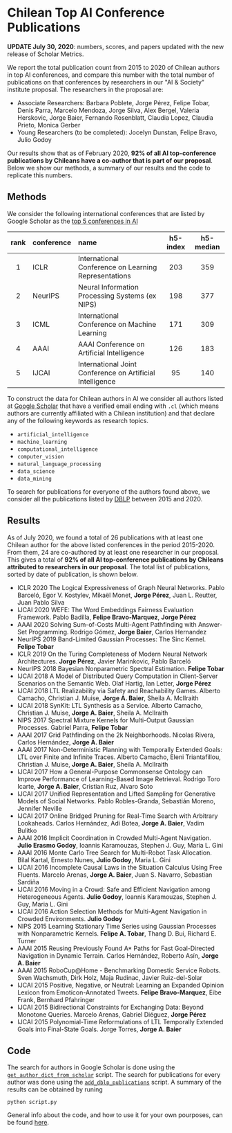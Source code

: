 # Chilean Top AI Conference Publications

**UPDATE July 30, 2020**: numbers, scores, and papers updated with the new release of Scholar Metrics.

We report the total publication count from 2015 to 2020 of Chilean authors in top AI conferences, and compare this number with the total number of publications on that conferences by researchers in our "AI & Society" institute proposal. 
The researchers in the proposal are:

* Associate Researchers: Barbara Poblete, Jorge Pérez, Felipe Tobar, Denis Parra, Marcelo Mendoza, Jorge Silva, Alex Bergel, Valeria Herskovic, Jorge Baier, Fernando Rosenblatt, Claudia Lopez, Claudia Prieto, Monica Gerber 
* Young Researchers (to be completed): Jocelyn Dunstan, Felipe Bravo, Julio Godoy 


Our results show that as of February 2020, **92% of all AI top-conference publications by Chileans have a co-author that is part of our proposal**.
Below we show our methods, a summary of our results and the code to replicate this numbers.


## Methods

We consider the following international conferences that are listed by Google Scholar as the [top 5 conferences in AI](https://scholar.google.com/citations?view_op=top_venues&hl=en&vq=eng_artificialintelligence)

|rank|conference|name|h5-index|h5-median|
|:--:|:---------|:---|:------:|:-------:|
|1|ICLR| International Conference on Learning Representations|203|359|
|2|NeurIPS|Neural Information Processing Systems (ex NIPS)|198 |377|
|3|ICML| International Conference on Machine Learning|171 |309|
|4|AAAI| AAAI Conference on Artificial Intelligence  |126 |183|
|5|IJCAI|International Joint Conference on Artificial Intelligence| 95 |140|

To construct the data for Chilean authors in AI we consider all authors listed at [Google Scholar](https://scholar.google.com/citations?view_op=search_authors) that have a verified email ending with `.cl` (which means  authors are currently affiliated with a Chilean institution) and that declare any of the following keywords as research topics.

* `artificial_intelligence`
* `machine_learning`
* `computational_intelligence`
* `computer_vision`
* `natural_language_processing`
* `data_science`
* `data_mining`

To search for publications for everyone of the authors found above, we consider all the publications listed by [DBLP](https://dblp.uni-trier.de/) between 2015 and 2020.

## Results

As of July 2020, we found a total of 26 publications with at least one Chilean author for the above listed conferences in the period 2015-2020. From them, 24 are co-authored by at least one researcher in our proposal. 
This gives a total of **92% of all AI top-conference publications by Chileans attributed to researchers in our proposal**.
The total list of publications, sorted by date of publication, is shown below.


* ICLR 2020 The Logical Expressiveness of Graph Neural Networks. Pablo Barceló, Egor V. Kostylev, Mikaël Monet, **Jorge Pérez**, Juan L. Reutter, Juan Pablo Silva
* IJCAI 2020 WEFE: The Word Embeddings Fairness Evaluation Framework. Pablo Badilla, **Felipe Bravo-Marquez**, **Jorge Pérez**
* AAAI 2020 Solving Sum-of-Costs Multi-Agent Pathfinding with Answer-Set Programming. Rodrigo Gómez, **Jorge Baier**, Carlos Hernandez
* NeurIPS 2019 Band-Limited Gaussian Processes: The Sinc Kernel. **Felipe Tobar**
* ICLR 2019 On the Turing Completeness of Modern Neural Network Architectures. **Jorge Pérez**, Javier Marinkovic, Pablo Barceló
* NeurIPS 2018 Bayesian Nonparametric Spectral Estimation. **Felipe Tobar**
* IJCAI 2018 A Model of Distributed Query Computation in Client-Server Scenarios on the Semantic Web. Olaf Hartig, Ian Letter, **Jorge Pérez**
* IJCAI 2018 LTL Realizability via Safety and Reachability Games. Alberto Camacho, Christian J. Muise, **Jorge A. Baier**, Sheila A. McIlraith
* IJCAI 2018 SynKit: LTL Synthesis as a Service. Alberto Camacho, Christian J. Muise, **Jorge A. Baier**, Sheila A. McIlraith
* NIPS 2017 Spectral Mixture Kernels for Multi-Output Gaussian Processes. Gabriel Parra, **Felipe Tobar**
* AAAI 2017 Grid Pathfinding on the 2k Neighborhoods. Nicolas Rivera, Carlos Hernández, **Jorge A. Baier**
* AAAI 2017 Non-Deterministic Planning with Temporally Extended Goals: LTL over Finite and Infinite Traces. Alberto Camacho, Eleni Triantafillou, Christian J. Muise, **Jorge A. Baier**, Sheila A. McIlraith
* IJCAI 2017 How a General-Purpose Commonsense Ontology can Improve Performance of Learning-Based Image Retrieval. Rodrigo Toro Icarte, **Jorge A. Baier**, Cristian Ruz, Alvaro Soto
* IJCAI 2017 Unified Representation and Lifted Sampling for Generative Models of Social Networks. Pablo Robles-Granda, Sebastián Moreno, Jennifer Neville
* IJCAI 2017 Online Bridged Pruning for Real-Time Search with Arbitrary Lookaheads. Carlos Hernández, Adi Botea, **Jorge A. Baier**, Vadim Bulitko
* AAAI 2016 Implicit Coordination in Crowded Multi-Agent Navigation. **Julio Erasmo Godoy**, Ioannis Karamouzas, Stephen J. Guy, Maria L. Gini
* AAAI 2016 Monte Carlo Tree Search for Multi-Robot Task Allocation. Bilal Kartal, Ernesto Nunes, **Julio Godoy**, Maria L. Gini
* IJCAI 2016 Incomplete Causal Laws in the Situation Calculus Using Free Fluents. Marcelo Arenas, **Jorge A. Baier**, Juan S. Navarro, Sebastian Sardiña
* IJCAI 2016 Moving in a Crowd: Safe and Efficient Navigation among Heterogeneous Agents. **Julio Godoy**, Ioannis Karamouzas, Stephen J. Guy, Maria L. Gini
* IJCAI 2016 Action Selection Methods for Multi-Agent Navigation in Crowded Environments. **Julio Godoy**
* NIPS 2015 Learning Stationary Time Series using Gaussian Processes with Nonparametric Kernels. **Felipe A. Tobar**, Thang D. Bui, Richard E. Turner
* AAAI 2015 Reusing Previously Found A* Paths for Fast Goal-Directed Navigation in Dynamic Terrain. Carlos Hernández, Roberto Asín, **Jorge A. Baier**
* AAAI 2015 RoboCup@Home - Benchmarking Domestic Service Robots. Sven Wachsmuth, Dirk Holz, Maja Rudinac, Javier Ruiz-del-Solar
* IJCAI 2015 Positive, Negative, or Neutral: Learning an Expanded Opinion Lexicon from Emoticon-Annotated Tweets. **Felipe Bravo-Marquez**, Eibe Frank, Bernhard Pfahringer
* IJCAI 2015 Bidirectional Constraints for Exchanging Data: Beyond Monotone Queries. Marcelo Arenas, Gabriel Diéguez, **Jorge Pérez**
* IJCAI 2015 Polynomial-Time Reformulations of LTL Temporally Extended Goals into Final-State Goals. Jorge Torres, **Jorge A. Baier**

## Code

The search for authors in Google Scholar is done using the [`get_author_dict_from_scholar`](script.py#L8) script.
The search for publications for every author was done using the [`add_dblp_publications`](script.py#L9) script. 
A summary of the results can be obtained by runing 
```
python script.py
```
General info about the code, and how to use it for your own pourposes, can be found [here](https://github.com/jorgeperezrojas/pub_stats).

